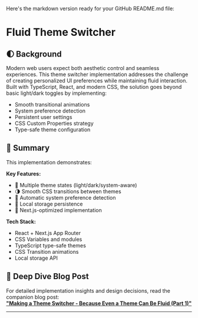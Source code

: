 Here's the markdown version ready for your GitHub README.md file:

# Fluid Theme Switcher 

## 🌓 Background

Modern web users expect both aesthetic control and seamless experiences. This theme switcher implementation addresses the challenge of creating personalized UI preferences while maintaining fluid interaction. Built with TypeScript, React, and modern CSS, the solution goes beyond basic light/dark toggles by implementing:

- Smooth transitional animations
- System preference detection
- Persistent user settings
- CSS Custom Properties strategy
- Type-safe theme configuration

## 🎯 Summary

This implementation demonstrates:

**Key Features:**
- 🎨 Multiple theme states (light/dark/system-aware)
- 🌗 Smooth CSS transitions between themes
- 🤖 Automatic system preference detection
- 💾 Local storage persistence
- 🚀 Next.js-optimized implementation

**Tech Stack:**
- React + Next.js App Router
- CSS Variables and modules
- TypeScript type-safe themes
- CSS Transition animations
- Local storage API

## 📖 Deep Dive Blog Post

For detailed implementation insights and design decisions, read the companion blog post:  
[**"Making a Theme Switcher - Because Even a Theme Can Be Fluid (Part 1)"**](https://rk-portfolio-2025.netlify.app/blog/making-a-theme-switcher-because-even-a-theme-can-be-fluid-part-1)

---
